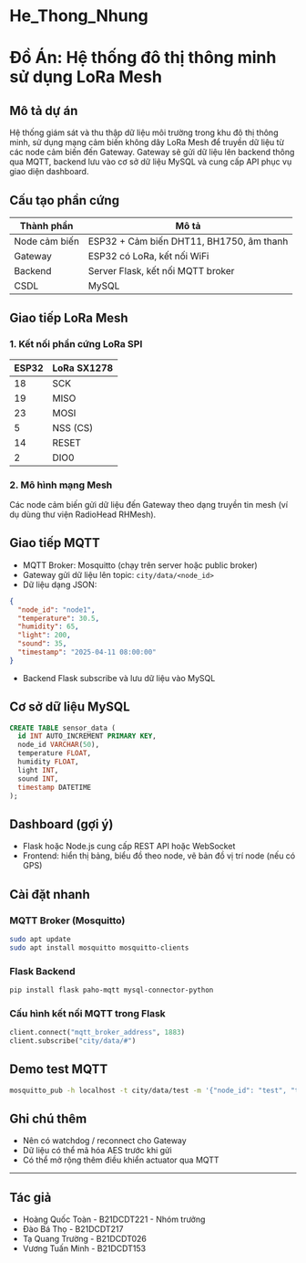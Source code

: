 # He_Thong_Nhung
# Đồ Án: Hệ thống đô thị thông minh sử dụng LoRa Mesh

## Mô tả dự án
Hệ thống giám sát và thu thập dữ liệu môi trường trong khu đô thị thông minh, sử dụng mạng cảm biến không dây LoRa Mesh để truyền dữ liệu từ các node cảm biến đến Gateway. Gateway sẽ gửi dữ liệu lên backend thông qua MQTT, backend lưu vào cơ sở dữ liệu MySQL và cung cấp API phục vụ giao diện dashboard.

## Cấu tạo phần cứng

| Thành phần      | Mô tả                                |
|----------------|----------------------------------------|
| Node cảm biến  | ESP32 + Cảm biến DHT11, BH1750, âm thanh |
| Gateway        | ESP32 có LoRa, kết nối WiFi            |
| Backend        | Server Flask, kết nối MQTT broker       |
| CSDL           | MySQL                                  |

## Giao tiếp LoRa Mesh

### 1. Kết nối phần cứng LoRa SPI

| ESP32 | LoRa SX1278 |
|-------|--------------|
| 18    | SCK          |
| 19    | MISO         |
| 23    | MOSI         |
| 5     | NSS (CS)     |
| 14    | RESET        |
| 2     | DIO0         |

### 2. Mô hình mạng Mesh
Các node cảm biến gửi dữ liệu đến Gateway theo dạng truyền tin mesh (ví dụ dùng thư viện RadioHead RHMesh).

## Giao tiếp MQTT

- MQTT Broker: Mosquitto (chạy trên server hoặc public broker)
- Gateway gửi dữ liệu lên topic: `city/data/<node_id>`
- Dữ liệu dạng JSON:
```json
{
  "node_id": "node1",
  "temperature": 30.5,
  "humidity": 65,
  "light": 200,
  "sound": 35,
  "timestamp": "2025-04-11 08:00:00"
}
```

- Backend Flask subscribe và lưu dữ liệu vào MySQL

## Cơ sở dữ liệu MySQL

```sql
CREATE TABLE sensor_data (
  id INT AUTO_INCREMENT PRIMARY KEY,
  node_id VARCHAR(50),
  temperature FLOAT,
  humidity FLOAT,
  light INT,
  sound INT,
  timestamp DATETIME
);
```

## Dashboard (gợi ý)
- Flask hoặc Node.js cung cấp REST API hoặc WebSocket
- Frontend: hiển thị bảng, biểu đồ theo node, vẽ bản đồ vị trí node (nếu có GPS)

## Cài đặt nhanh

### MQTT Broker (Mosquitto)
```bash
sudo apt update
sudo apt install mosquitto mosquitto-clients
```

### Flask Backend
```bash
pip install flask paho-mqtt mysql-connector-python
```

### Cấu hình kết nối MQTT trong Flask
```python
client.connect("mqtt_broker_address", 1883)
client.subscribe("city/data/#")
```

## Demo test MQTT
```bash
mosquitto_pub -h localhost -t city/data/test -m '{"node_id": "test", "temperature": 25}'
```

## Ghi chú thêm
- Nên có watchdog / reconnect cho Gateway
- Dữ liệu có thể mã hóa AES trước khi gửi
- Có thể mở rộng thêm điều khiển actuator qua MQTT

---

## Tác giả
- Hoàng Quốc Toàn - B21DCDT221 - Nhóm trưởng
- Đào Bá Thọ - B21DCDT217
- Tạ Quang Trường - B21DCDT026
- Vương Tuấn Minh - B21DCDT153
